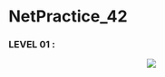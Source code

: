 # NetPractice_42

### LEVEL 01 :

<p align="center">
   <img src="https://github.com/mboy29/NetPractice_42/blob/main/Levels/level01-1.png>
   <img src="https://github.com/mboy29/NetPractice_42/blob/main/Levels/level01-2.png">
</p>
